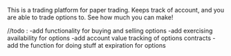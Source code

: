 
This is a trading platform for paper trading. Keeps track of account, and you are able to trade options to. See how much you can make!


//todo :
    -add functionality for buying and selling options
    -add exercising availability for options
    -add account value tracking of options contracts
    -add the function for doing stuff at expiration for options